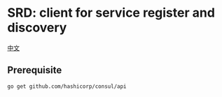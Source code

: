 # SRD: client for service register and discovery
[中文](readme_cn.md)

## Prerequisite
```
go get github.com/hashicorp/consul/api
```
